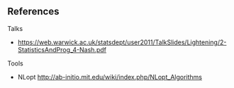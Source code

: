 
## References

Talks

* https://web.warwick.ac.uk/statsdept/user2011/TalkSlides/Lightening/2-StatisticsAndProg_4-Nash.pdf

Tools

* NLopt http://ab-initio.mit.edu/wiki/index.php/NLopt_Algorithms
